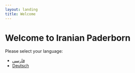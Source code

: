 ```yaml
---
layout: landing
title: Welcome
---
```


# Welcome to Iranian Paderborn

Please select your language:

- [فارسی](/fa/)
- [Deutsch](/de/)
